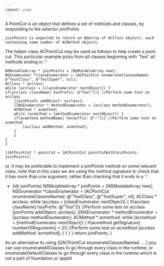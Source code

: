 ```yaml
---
layout: page
---
```


A PointCut is an object that defines a set of methods and classes, by responding to the selector     joinPoints

    joinPoints is expected to return an NSArray of ACClass objects, each containing some number of ACMethod objects.

The helper class ACPointCut may be used as follows to help create a point cut.  This particular example picks from all classes beginning with 'Test' all methods ending in ':'
    
    NSMutableArray * joinPoints = [NSMutableArray new];
    NSEnumerator *classEnumerator = [ACPointCut enumerateClassesNamed: @"TestClass", @"TestSuper", nil];
    ACClass * acclass;
    while (acclass = [classEnumerator nextObject]) {
	if(acclass className] hasPrefix: @"Test"]){ //Perform some test on acclass
	    [joinPoints addObject: acclass];
	    [[NSEnumerator * methodEnumerator = [acclass methodEnumerator];
	    ACMethod * acmethod;
	    while (acmethod = [methodEnumerator nextObject]) {
		if(acmethod methodName] hasSuffix: @":"]){ //Perform some test on acmethod
		    [acclass addMethod: acmethod];
		}
	    }
	}
    }

    [[ACPointCut * pointCut = [ACPointCut pointCutWithJoinPoints: joinPoints];


or, it may be preferable to implement a     joinPoints method on some relevant class.
note that in this case we are using the method signature to check that it has more than one argument, rather than checking that it ends in a ':'
    
- (id) joinPoints{
    NSMutableArray * joinPoints = [NSMutableArray new];
    NSEnumerator *classEnumerator = [ACPointCut enumerateClassesNamed: @"TestClass", @"TestSuper", nil];
    ACClass * acclass;
    while (acclass = [classEnumerator nextObject]) {
	if(acclass className] hasPrefix: @"Test"]){ //Perform some test on acclass
	    [joinPoints addObject: acclass];
	    [[NSEnumerator * methodEnumerator = [acclass methodEnumerator];
	    ACMethod * acmethod;
	    while (acmethod = [methodEnumerator nextObject]) { 
		if(acmethod getSignature] numberOfArguments] > 2){ //Perform some test on acmethod
		    [acclass addMethod: acmethod];
		}
	    }
	}
    }
    return joinPoints;
}


As an alternative to using      [[[ACPointCut enumerateClassesNamed: ... ] you can use     enumerateAllClasses to go through every class in the runtime, or     enumerateDefaultClasses to go through every class in the runtime which is not a part of foundation or appkit
